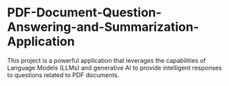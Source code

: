 # PDF-Document-Question-Answering-and-Summarization-Application
This project is a powerful application that leverages the capabilities of Language Models (LLMs) and generative AI to provide intelligent responses to questions related to PDF documents.
